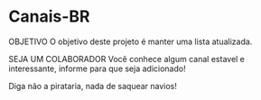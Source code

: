 # Canais-BR

OBJETIVO
O objetivo deste projeto é manter uma lista atualizada. 

SEJA UM COLABORADOR
Você conhece algum canal estavel e interessante, informe para que seja adicionado!

Diga não a pirataria, nada de saquear navios!